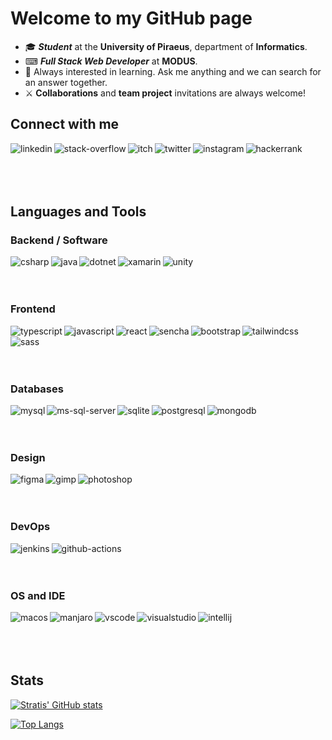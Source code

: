 # Welcome to my GitHub page

- 🎓 ***Student*** at the **University of Piraeus**, department of **Informatics**.
- ⌨ ***Full Stack Web Developer*** at **MODUS**.
- 💬 Always interested in learning. Ask me anything and we can search for an answer together.
- ⚔ **Collaborations** and **team project** invitations are always welcome!

## Connect with me

[<img align="left" alt="linkedin" src="https://img.shields.io/badge/LinkedIn-0077B5?style=for-the-badge&logo=linkedin&logoColor=white" />](https://www.linkedin.com/in/stratis-dermanoutsos-7b7b1920a/)

[<img align="left" alt="stack-overflow" src="https://img.shields.io/badge/Stack_Overflow-FE7A16?style=for-the-badge&logo=stack-overflow&logoColor=white" />](https://stackoverflow.com/users/13187980/stratis-dermanoutsos)

[<img align="left" alt="itch" src="https://img.shields.io/badge/Itch.io-FA5C5C?style=for-the-badge&logo=itch-dot-io&logoColor=white" />](https://infinite-pain.itch.io)

[<img align="left" alt="twitter" src="https://img.shields.io/badge/Twitter-1DA1F2?style=for-the-badge&logo=twitter&logoColor=white" />](https://twitter.com/stratis_derm)

[<img align="left" alt="instagram" src="https://img.shields.io/badge/Instagram-E4405F?style=for-the-badge&logo=instagram&logoColor=white" />](https://www.instagram.com/stratis_derm)

[<img align="left" alt="hackerrank" src="https://img.shields.io/badge/-Hackerrank-2EC866?style=for-the-badge&logo=HackerRank&logoColor=white" />](https://www.hackerrank.com/stratis_dermano1)

<br>
<br>
<br>
<br>

## Languages and Tools

### Backend / Software

<img align="left" alt="csharp" src="https://img.shields.io/badge/C%23-239120?style=for-the-badge&logo=c-sharp&logoColor=white" />

<img align="left" alt="java" src="https://img.shields.io/badge/Java-ED8B00?style=for-the-badge&logo=java&logoColor=white" />

<img align="left" alt="dotnet" src="https://img.shields.io/badge/.NET-5C2D91?style=for-the-badge&logo=dot-net&logoColor=white" />

<img align="left" alt="xamarin" src="https://img.shields.io/badge/Xamarin-3498DB?style=for-the-badge&logo=xamarin&logoColor=white" />

<img align="left" alt="unity" src="https://img.shields.io/badge/Unity-100000?style=for-the-badge&logo=unity&logoColor=white" />

<br>
<br>
<br>

### Frontend

<img align="left" alt="typescript" src="https://img.shields.io/badge/TypeScript-007ACC?style=for-the-badge&logo=typescript&logoColor=white" />

<img align="left" alt="javascript" src="https://img.shields.io/badge/JavaScript-F7DF1E?style=for-the-badge&logo=javascript&logoColor=black" />

<img align="left" alt="react" src="https://img.shields.io/badge/React-20232A?style=for-the-badge&logo=react&logoColor=61DAFB" />

<img align="left" alt="sencha" src="https://img.shields.io/badge/Sencha-044059?style=for-the-badge&logo=sencha&logoColor=#95C93D" />

<img align="left" alt="bootstrap" src="https://img.shields.io/badge/Bootstrap-563D7C?style=for-the-badge&logo=bootstrap&logoColor=white" />

<img align="left" alt="tailwindcss" src="https://img.shields.io/badge/Tailwind_CSS-38B2AC?style=for-the-badge&logo=tailwind-css&logoColor=white" />

<img align="left" alt="sass" src="https://img.shields.io/badge/Sass-CC6699?style=for-the-badge&logo=sass&logoColor=white" />

<br>
<br>
<br>
<br>

### Databases

<img align="left" alt="mysql" src="https://img.shields.io/badge/MySQL-00000F?style=for-the-badge&logo=mysql&logoColor=white" />

<img align="left" alt="ms-sql-server" src="https://img.shields.io/badge/Microsoft%20SQL%20Server-CC2927?style=for-the-badge&logo=microsoft%20sql%20server&logoColor=white" />

<img align="left" alt="sqlite" src="https://img.shields.io/badge/SQLite-07405E?style=for-the-badge&logo=sqlite&logoColor=white" />

<img align="left" alt="postgresql" src="https://img.shields.io/badge/PostgreSQL-316192?style=for-the-badge&logo=postgresql&logoColor=white" />

<img align="left" alt="mongodb" src="https://img.shields.io/badge/MongoDB-4EA94B?style=for-the-badge&logo=mongodb&logoColor=white" />

<br>
<br>
<br>

### Design

<img align="left" alt="figma" src="https://img.shields.io/badge/Figma-F24E1E?style=for-the-badge&logo=figma&logoColor=white" />

<img align="left" alt="gimp" src="https://img.shields.io/badge/gimp-5C5543?style=for-the-badge&logo=gimp&logoColor=white" />

<img align="left" alt="photoshop" src="https://img.shields.io/badge/Adobe%20Photoshop-31A8FF?style=for-the-badge&logo=Adobe%20Photoshop&logoColor=black" />

<br>
<br>
<br>

### DevOps

<img align="left" alt="jenkins" src="https://img.shields.io/badge/Jenkins-D24939?style=for-the-badge&logo=Jenkins&logoColor=white" />

<img align="left" alt="github-actions" src="https://img.shields.io/badge/GitHub_Actions-2088FF?style=for-the-badge&logo=github-actions&logoColor=white" />

<br>
<br>
<br>

### OS and IDE

<img align="left" alt="macos" src="https://img.shields.io/badge/mac%20os-000000?style=for-the-badge&logo=apple&logoColor=white" />

<img align="left" alt="manjaro" src="https://img.shields.io/badge/manjaro-35BF5C?style=for-the-badge&logo=manjaro&logoColor=white" />

<img align="left" alt="vscode" src="https://img.shields.io/badge/Visual_Studio_Code-0078D4?style=for-the-badge&logo=visual%20studio%20code&logoColor=white" />

<img align="left" alt="visualstudio" src="https://img.shields.io/badge/Visual_Studio-5C2D91?style=for-the-badge&logo=visual%20studio&logoColor=white" />

<img align="left" alt="intellij" src="https://img.shields.io/badge/IntelliJIDEA-000000.svg?style=for-the-badge&logo=intellij-idea&logoColor=white" />

<br>
<br>
<br>
<br>

## Stats

[![Stratis' GitHub stats](https://github-readme-stats.vercel.app/api?username=Stratis-Dermanoutsos&show_icons=true&theme=dracula&hide_border=true&count_private=true)](https://github.com/anuraghazra/github-readme-stats)

[![Top Langs](https://github-readme-stats.vercel.app/api/top-langs/?username=Stratis-Dermanoutsos&layout=compact&theme=dracula&hide_border=true&hide=c%2B%2B&count_private=true)](https://github.com/anuraghazra/github-readme-stats)
